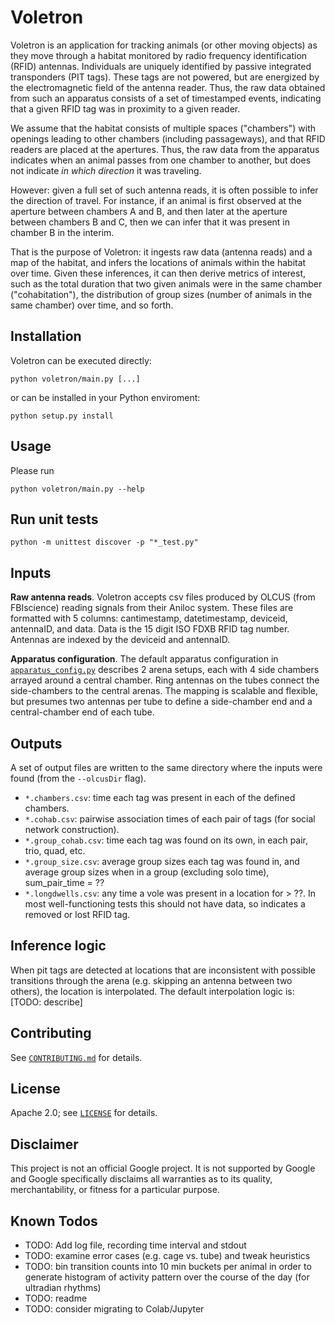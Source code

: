 # Voletron

Voletron is an application for tracking animals (or other moving objects) as
they move through a habitat monitored by radio frequency identification (RFID)
antennas. Individuals are uniquely identified by passive integrated transponders
(PIT tags). These tags are not powered, but are energized by the electromagnetic
field of the antenna reader. Thus, the raw data obtained from such an apparatus
consists of a set of timestamped events, indicating that a given RFID tag was in
proximity to a given reader.

We assume that the habitat consists of multiple spaces ("chambers") with
openings leading to other chambers (including passageways), and that RFID
readers are placed at the apertures. Thus, the raw data from the apparatus
indicates when an animal passes from one chamber to another, but does not
indicate _in which direction_ it was traveling.

However: given a full set of such antenna reads, it is often possible to infer
the direction of travel. For instance, if an animal is first observed at the
aperture between chambers A and B, and then later at the aperture between
chambers B and C, then we can infer that it was present in chamber B in the
interim.

That is the purpose of Voletron: it ingests raw data (antenna reads) and a map
of the habitat, and infers the locations of animals within the habitat over
time. Given these inferences, it can then derive metrics of interest, such as
the total duration that two given animals were in the same chamber
("cohabitation"), the distribution of group sizes (number of animals in the same
chamber) over time, and so forth.

## Installation

Voletron can be executed directly:

```
python voletron/main.py [...]
```

or can be installed in your Python enviroment:

```
python setup.py install
```

## Usage

Please run

```
python voletron/main.py --help
```

## Run unit tests

```
python -m unittest discover -p "*_test.py"
```

## Inputs

__Raw antenna reads__. Voletron accepts csv files produced by OLCUS (from
FBIscience) reading signals from their Aniloc system. These files are formatted
with 5 columns: cantimestamp, datetimestamp, deviceid, antennaID, and data. Data
is the 15 digit ISO FDXB RFID tag number. Antennas are indexed by the deviceid
and antennaID.

__Apparatus configuration__. The default apparatus configuration in
[`apparatus_config.py`](voletron/apparatus_config.py_) describes 2 arena setups, each with 4 side chambers
arrayed around a central chamber. Ring antennas on the tubes connect the
side-chambers to the central arenas. The mapping is scalable and flexible, but
presumes two antennas per tube to define a side-chamber end and a
central-chamber end of each tube.

## Outputs

A set of output files are written to the same directory where the inputs were
found (from the `--olcusDir` flag).

- `*.chambers.csv`: time each tag was present in each of the defined chambers.
- `*.cohab.csv`: pairwise association times of each pair of tags (for social
  network construction).
- `*.group_cohab.csv`: time each tag was found on its own, in each pair, trio,
  quad, etc.
- `*.group_size.csv`: average group sizes each tag was found in, and average
  group sizes when in a group (excluding solo time), sum_pair_time = ??
- `*.longdwells.csv`: any time a vole was present in a location for > ??. In
  most well-functioning tests this should not have data, so indicates a removed
  or lost RFID tag.

## Inference logic

When pit tags are detected at locations that are inconsistent with possible
transitions through the arena (e.g. skipping an antenna between two others), the
location is interpolated. The default interpolation logic is: [TODO: describe]

## Contributing

See [`CONTRIBUTING.md`](CONTRIBUTING.md) for details.

## License

Apache 2.0; see [`LICENSE`](LICENSE) for details.

## Disclaimer

This project is not an official Google project. It is not supported by Google
and Google specifically disclaims all warranties as to its quality,
merchantability, or fitness for a particular purpose.

## Known Todos

- TODO: Add log file, recording time interval and stdout
- TODO: examine error cases (e.g. cage vs. tube) and tweak heuristics
- TODO: bin transition counts into 10 min buckets per animal in order to generate
histogram of activity pattern over the course of the day (for ultradian rhythms)
- TODO: readme
- TODO: consider migrating to Colab/Jupyter
